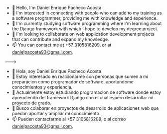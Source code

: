 - 👋 Hello, I'm Daniel Enrique Pacheco Acosta
- 👀 I'm interested in connecting with people who can add to my training as a software programmer, providing me with knowledge and experience.
- 🌱 I'm currently studying software programming where I'm learning about the Django framework with which I hope to develop my degree project.
- 💞️ I'm looking to collaborate on web application development projects that can contribute and expand my knowledge.
- 📫 You can contact me at +57 3105816209, or at danielpacosta93@gmail.com.

--->

- 👋 Hola, soy Daniel Enrique Pacheco Acosta
- 👀 Estoy interesado en realcionarme con personas que sumen a mi preparacion como programador de software, aportandome conocimientos y experiencia.
- 🌱 Actualmente estoy estudiando programacion de software donde estoy aprendiendo del framework Django con el cual espero desarrollar mi proyecto de grado.
- 💞️ Busco colaborar en proyectos de desarrollo de aplicaciones web que puedan aportar y ampliar mi conocimiento.
- 📫 Pueden contactarme al +57 3105816209, o al correo danielpacosta93@gmail.com.
